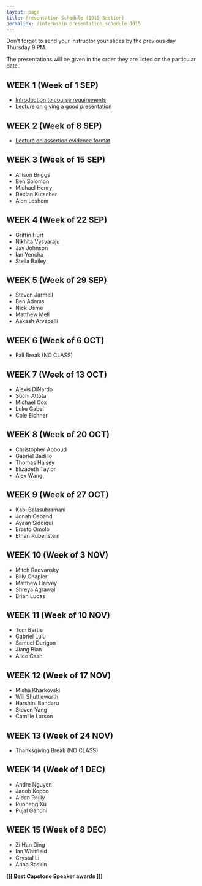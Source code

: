 ```yaml
---
layout: page
title: Presentation Schedule (1015 Section)
permalink: /internship_presentation_schedule_1015
---
```


Don't forget to send your instructor your slides by the previous day Thursday 9 PM.

The presentations will be given in the order they are listed on the particular date.

## WEEK 1 (Week of 1 SEP)

* [Introduction to course requirements]({{site.baseurl}}/internships/pdfs/introduction-internship.pdf)
* [Lecture on giving a good presentation]({{site.baseurl}}/internships/pdfs/lecture-on-presentations-internship.pdf)
 

## WEEK 2 (Week of 8 SEP)

* [Lecture on assertion evidence format]({{site.baseurl}}/internships/pdfs/lecture-on-assertion-evidence-format.pdf)

## WEEK 3 (Week of 15 SEP)
  
* Allison Briggs
* Ben Solomon
* Michael Henry
* Declan Kutscher
* Alon Leshem

## WEEK 4 (Week of 22 SEP)

* Griffin Hurt
* Nikhita Vysyaraju
* Jay Johnson
* Ian Yencha
* Stella Bailey

## WEEK 5 (Week of 29 SEP)

* Steven Jarmell
* Ben Adams
* Nick Usme
* Matthew Mell
* Aakash Arvapalli

## WEEK 6 (Week of 6 OCT)

* Fall Break (NO CLASS)

## WEEK 7 (Week of 13 OCT)

* Alexis DiNardo
* Suchi Attota
* Michael Cox
* Luke Gabel
* Cole Eichner

## WEEK 8 (Week of 20 OCT)

* Christopher Abboud
* Gabriel Badillo
* Thomas Halsey
* Elizabeth Taylor
* Alex Wang

## WEEK 9 (Week of 27 OCT)

* Kabi Balasubramani
* Jonah Osband
* Ayaan Siddiqui
* Erasto Omolo
* Ethan Rubenstein

## WEEK 10 (Week of 3 NOV)

* Mitch Radvansky
* Billy Chapler
* Matthew Harvey
* Shreya Agrawal
* Brian Lucas

## WEEK 11 (Week of 10 NOV)

* Tom Bartie
* Gabriel Lulu
* Samuel Durigon
* Jiang Bian
* Ailee Cash

## WEEK 12 (Week of 17 NOV)

* Misha Kharkovski
* Will Shuttleworth
* Harshini Bandaru
* Steven Yang
* Camille Larson

## WEEK 13 (Week of 24 NOV)

* Thanksgiving Break (NO CLASS)

## WEEK 14 (Week of 1 DEC)

* Andre Nguyen
* Jacob Kopco
* Aidan Reilly
* Ruoheng Xu
* Pujal Gandhi

## WEEK 15 (Week of 8 DEC)

* Zi Han Ding
* Ian Whitfield
* Crystal Li
* Anna Baskin

**[[[ Best Capstone Speaker awards ]]]**
